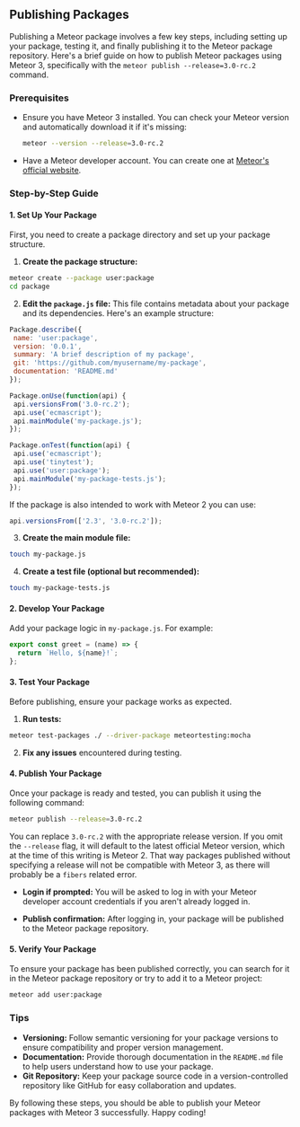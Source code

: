 ## Publishing Packages

Publishing a Meteor package involves a few key steps, including setting up your package, testing it, and finally publishing it to the Meteor package repository. Here's a brief guide on how to publish Meteor packages using Meteor 3, specifically with the `meteor publish --release=3.0-rc.2` command.

### Prerequisites
- Ensure you have Meteor 3 installed. You can check your Meteor version and automatically download it if it's missing:
  ```bash
  meteor --version --release=3.0-rc.2
  ```
- Have a Meteor developer account. You can create one at [Meteor's official website](https://www.meteor.com/).

### Step-by-Step Guide

#### 1. Set Up Your Package
First, you need to create a package directory and set up your package structure.


1. **Create the package structure:**

```bash
meteor create --package user:package
cd package
```

2. **Edit the `package.js` file:**
This file contains metadata about your package and its dependencies. Here's an example structure:

```javascript
Package.describe({
 name: 'user:package',
 version: '0.0.1',
 summary: 'A brief description of my package',
 git: 'https://github.com/myusername/my-package',
 documentation: 'README.md'
});

Package.onUse(function(api) {
 api.versionsFrom('3.0-rc.2');
 api.use('ecmascript');
 api.mainModule('my-package.js');
});

Package.onTest(function(api) {
 api.use('ecmascript');
 api.use('tinytest');
 api.use('user:package');
 api.mainModule('my-package-tests.js');
});
```

If the package is also intended to work with Meteor 2 you can use:

```javascript
api.versionsFrom(['2.3', '3.0-rc.2']);
```

3. **Create the main module file:**
```bash
touch my-package.js
```

4. **Create a test file (optional but recommended):**
```bash
touch my-package-tests.js
```

#### 2. Develop Your Package
Add your package logic in `my-package.js`. For example:

```javascript
export const greet = (name) => {
  return `Hello, ${name}!`;
};
```

#### 3. Test Your Package
Before publishing, ensure your package works as expected.

1. **Run tests:**
```bash
meteor test-packages ./ --driver-package meteortesting:mocha
```

2. **Fix any issues** encountered during testing.

#### 4. Publish Your Package
Once your package is ready and tested, you can publish it using the following command:

```bash
meteor publish --release=3.0-rc.2
```

You can replace `3.0-rc.2` with the appropriate release version. If you omit the `--release` flag, it will default to the latest official Meteor version, which at the time of this writing is Meteor 2. That way packages published without specifying a release will not be compatible with Meteor 3, as there will probably be a `fibers` related error.

- **Login if prompted:**
  You will be asked to log in with your Meteor developer account credentials if you aren't already logged in.

- **Publish confirmation:**
  After logging in, your package will be published to the Meteor package repository.

#### 5. Verify Your Package
To ensure your package has been published correctly, you can search for it in the Meteor package repository or try to add it to a Meteor project:

```bash
meteor add user:package
```

### Tips
- **Versioning:** Follow semantic versioning for your package versions to ensure compatibility and proper version management.
- **Documentation:** Provide thorough documentation in the `README.md` file to help users understand how to use your package.
- **Git Repository:** Keep your package source code in a version-controlled repository like GitHub for easy collaboration and updates.

By following these steps, you should be able to publish your Meteor packages with Meteor 3 successfully. Happy coding!